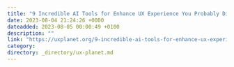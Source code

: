 ```yaml
---
title: "9 Incredible AI Tools for Enhance UX Experience You Probably Didn’t Know Existed"
date: 2023-08-04 21:24:26 +0000
dateadded: 2023-08-05 00:00:49 +0100
description: ""
link: "https://uxplanet.org/9-incredible-ai-tools-for-enhance-ux-experience-you-probably-didnt-know-existed-e6b6e32148d8?source=rss----819cc2aaeee0---4"
category:
directory: _directory/ux-planet.md
---
```

